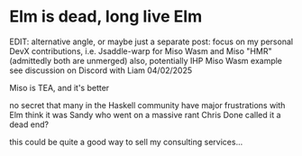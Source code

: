 # Elm is dead, long live Elm

EDIT: alternative angle, or maybe just a separate post:
focus on my personal DevX contributions, i.e. Jsaddle-warp for Miso Wasm and Miso "HMR" (admittedly both are unmerged)
also, potentially IHP Miso Wasm example
see discussion on Discord with Liam 04/02/2025

Miso is TEA, and it's better

no secret that many in the Haskell community have major frustrations with Elm
think it was Sandy who went on a massive rant
Chris Done called it a dead end?

this could be quite a good way to sell my consulting services...
